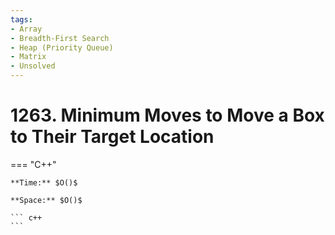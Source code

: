 ```yaml
---
tags:
- Array
- Breadth-First Search
- Heap (Priority Queue)
- Matrix
- Unsolved
---
```



# 1263. Minimum Moves to Move a Box to Their Target Location

=== "C++"

    **Time:** $O()$

    **Space:** $O()$

    ``` c++
    ```